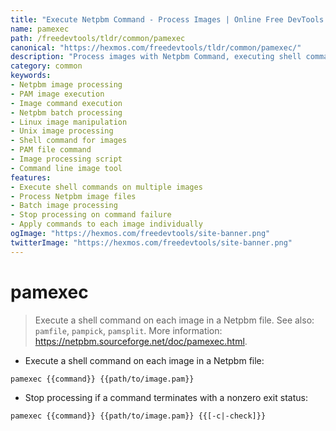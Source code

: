 ```yaml
---
title: "Execute Netpbm Command - Process Images | Online Free DevTools by Hexmos"
name: pamexec
path: /freedevtools/tldr/common/pamexec
canonical: "https://hexmos.com/freedevtools/tldr/common/pamexec/"
description: "Process images with Netpbm Command, executing shell commands on each image in a Netpbm file. Use for image manipulation and batch processing. Free online tool, no registration required."
category: common
keywords:
- Netpbm image processing
- PAM image execution
- Image command execution
- Netpbm batch processing
- Linux image manipulation
- Unix image processing
- Shell command for images
- PAM file command
- Image processing script
- Command line image tool
features:
- Execute shell commands on multiple images
- Process Netpbm image files
- Batch image processing
- Stop processing on command failure
- Apply commands to each image individually
ogImage: "https://hexmos.com/freedevtools/site-banner.png"
twitterImage: "https://hexmos.com/freedevtools/site-banner.png"
---
```


# pamexec

> Execute a shell command on each image in a Netpbm file.
> See also: `pamfile`, `pampick`, `pamsplit`.
> More information: <https://netpbm.sourceforge.net/doc/pamexec.html>.

- Execute a shell command on each image in a Netpbm file:

`pamexec {{command}} {{path/to/image.pam}}`

- Stop processing if a command terminates with a nonzero exit status:

`pamexec {{command}} {{path/to/image.pam}} {{[-c|-check]}}`
